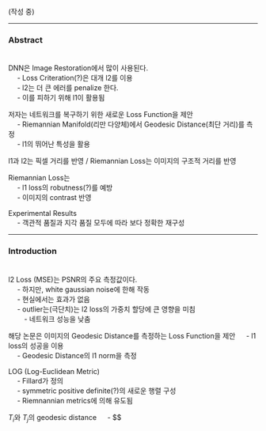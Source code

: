(작성 중)


***


### Abstract</br></br>

DNN은 Image Restoration에서 많이 사용된다.  
&emsp; - Loss Criteration(?)은 대개 l2를 이용  
&emsp; - l2는 더 큰 에러를 penalize 한다.  
&emsp; - 이를 피하기 위해 l1이 활용됨

저자는 네트워크를 복구하기 위한 새로운 Loss Function을 제안  
&emsp; - Riemannian Manifold(리만 다양체)에서 Geodesic Distance(최단 거리)를 측정  
&emsp; - l1의 뛰어난 특성을 활용

l1과 l2는 픽셀 거리를 반영 / Riemannian Loss는 이미지의 구조적 거리를 반영

Riemannian Loss는  
&emsp; - l1 loss의 robutness(?)를 예방   
&emsp; - 이미지의 contrast 반영

Experimental Results  
&emsp; - 객관적 품질과 지각 품질 모두에 따라 보다 정확한 재구성


***


### Introduction</br></br>

l2 Loss (MSE)는 PSNR의 주요 측정값이다.  
&emsp; - 하지만, white gaussian noise에 한해 작동  
&emsp; - 현실에서는 효과가 없음  
&emsp; - outlier는(극단치)는 l2 loss의 가중치 할당에 큰 영향을 미침  
&emsp;&emsp; - 네트워크 성능을 낮춤

해당 논문은 이미지의 Geodesic Distance를 측정하는 Loss Function을 제안
&emsp; - l1 loss의 성공을 이용  
&emsp; - Geodesic Distance의 l1 norm을 측정

LOG (Log-Euclidean Metric)  
&emsp; - Fillard가 정의  
&emsp; - symmetric positive definite(?)의 새로운 행렬 구성  
&emsp; - Riemnannian metrics에 의해 유도됨

$T_i$와 $T_j$의 geodesic distance
&emsp; - $$
